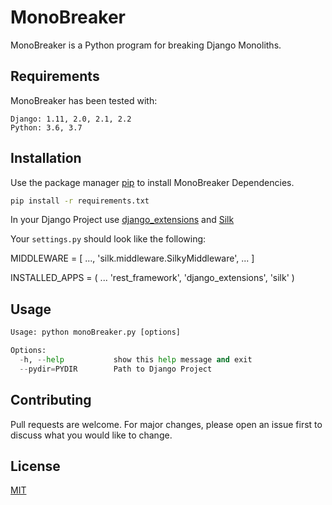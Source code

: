 # MonoBreaker

MonoBreaker is a Python program for breaking Django Monoliths.

## Requirements

MonoBreaker has been tested with:

    Django: 1.11, 2.0, 2.1, 2.2
    Python: 3.6, 3.7


## Installation

Use the package manager [pip](https://pip.pypa.io/en/stable/) to install MonoBreaker Dependencies.

```bash
pip install -r requirements.txt
```
In your Django Project use [django_extensions](https://github.com/django-extensions/django-extensions) and [Silk](https://github.com/jazzband/django-silk)  

Your `settings.py` should look like the following:

MIDDLEWARE = [
    ...,
    'silk.middleware.SilkyMiddleware',
    ...
]

INSTALLED_APPS = (
    ...
    'rest_framework',
    'django_extensions',
    'silk'
)

## Usage

```python
Usage: python monoBreaker.py [options]

Options:
  -h, --help           show this help message and exit
  --pydir=PYDIR        Path to Django Project

```

## Contributing
Pull requests are welcome. For major changes, please open an issue first to discuss what you would like to change.


## License
[MIT](https://choosealicense.com/licenses/mit/)
